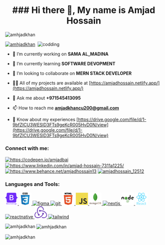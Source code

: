 <h1 align="center">### Hi there 👋, My name is Amjad Hossain</h1>
<p align="left"> <img src="https://komarev.com/ghpvc/?username=amhjadkhan&label=Profile%20views&color=0e75b6&style=flat" alt="amhjadkhan" /> </p>
<img align="right" alt="codding" width="400" src="https://i.makeagif.com/media/4-05-2022/FvBVst.gif"

<p align="left"> <a href="https://github.com/ryo-ma/github-profile-trophy"><img src="https://github-profile-trophy.vercel.app/?username=amhjadkhan" alt="amhjadkhan" /></a> </p>

- 🔭 I’m currently working on **SAMA AL_MADINA**

- 🌱 I’m currently learning **SOFTWARE DEVOPMENT**

- 👯 I’m looking to collaborate on **MERN STACK DEVELOPER**

- 👨‍💻 All of my projects are available at [https://amjadhossain.netlify.app/](https://amjadhossain.netlify.app/)

- 💬 Ask me about **+971545413095**

- 📫 How to reach me **amjadkhancu200@gmail.com**

- 📄 Know about my experiences [https://drive.google.com/file/d/1-9bfZICU3WESlD3FTs9geKcR005HvD0N/view](https://drive.google.com/file/d/1-9bfZICU3WESlD3FTs9geKcR005HvD0N/view)

<h3 align="left">Connect with me:</h3>
<p align="left">
<a href="https://codepen.io/https://codepen.io/amjadbai" target="blank"><img align="center" src="https://raw.githubusercontent.com/rahuldkjain/github-profile-readme-generator/master/src/images/icons/Social/codepen.svg" alt="https://codepen.io/amjadbai" height="30" width="40" /></a>
<a href="https://linkedin.com/in/https://www.linkedin.com/in/amjad-hossain-7311a1225/" target="blank"><img align="center" src="https://raw.githubusercontent.com/rahuldkjain/github-profile-readme-generator/master/src/images/icons/Social/linked-in-alt.svg" alt="https://www.linkedin.com/in/amjad-hossain-7311a1225/" height="30" width="40" /></a>
<a href="https://www.behance.net/https://www.behance.net/amjadhossain13" target="blank"><img align="center" src="https://raw.githubusercontent.com/rahuldkjain/github-profile-readme-generator/master/src/images/icons/Social/behance.svg" alt="https://www.behance.net/amjadhossain13" height="30" width="40" /></a>
<a href="https://discord.gg/amjadhossain_12512" target="blank"><img align="center" src="https://raw.githubusercontent.com/rahuldkjain/github-profile-readme-generator/master/src/images/icons/Social/discord.svg" alt="amjadhossain_12512" height="30" width="40" /></a>
</p>

<h3 align="left">Languages and Tools:</h3>
<p align="left"> <a href="https://getbootstrap.com" target="_blank" rel="noreferrer"> <img src="https://raw.githubusercontent.com/devicons/devicon/master/icons/bootstrap/bootstrap-plain-wordmark.svg" alt="bootstrap" width="40" height="40"/> </a> <a href="https://www.w3schools.com/css/" target="_blank" rel="noreferrer"> <img src="https://raw.githubusercontent.com/devicons/devicon/master/icons/css3/css3-original-wordmark.svg" alt="css3" width="40" height="40"/> </a> <a href="https://www.figma.com/" target="_blank" rel="noreferrer"> <img src="https://www.vectorlogo.zone/logos/figma/figma-icon.svg" alt="figma" width="40" height="40"/> </a> <a href="https://git-scm.com/" target="_blank" rel="noreferrer"> <img src="https://www.vectorlogo.zone/logos/git-scm/git-scm-icon.svg" alt="git" width="40" height="40"/> </a> <a href="https://www.w3.org/html/" target="_blank" rel="noreferrer"> <img src="https://raw.githubusercontent.com/devicons/devicon/master/icons/html5/html5-original-wordmark.svg" alt="html5" width="40" height="40"/> </a> <a href="https://developer.mozilla.org/en-US/docs/Web/JavaScript" target="_blank" rel="noreferrer"> <img src="https://raw.githubusercontent.com/devicons/devicon/master/icons/javascript/javascript-original.svg" alt="javascript" width="40" height="40"/> </a> <a href="https://www.mongodb.com/" target="_blank" rel="noreferrer"> <img src="https://raw.githubusercontent.com/devicons/devicon/master/icons/mongodb/mongodb-original-wordmark.svg" alt="mongodb" width="40" height="40"/> </a> <a href="https://nextjs.org/" target="_blank" rel="noreferrer"> <img src="https://cdn.worldvectorlogo.com/logos/nextjs-2.svg" alt="nextjs" width="40" height="40"/> </a> <a href="https://nodejs.org" target="_blank" rel="noreferrer"> <img src="https://raw.githubusercontent.com/devicons/devicon/master/icons/nodejs/nodejs-original-wordmark.svg" alt="nodejs" width="40" height="40"/> </a> <a href="https://reactjs.org/" target="_blank" rel="noreferrer"> <img src="https://raw.githubusercontent.com/devicons/devicon/master/icons/react/react-original-wordmark.svg" alt="react" width="40" height="40"/> </a> <a href="https://reactnative.dev/" target="_blank" rel="noreferrer"> <img src="https://reactnative.dev/img/header_logo.svg" alt="reactnative" width="40" height="40"/> </a> <a href="https://redux.js.org" target="_blank" rel="noreferrer"> <img src="https://raw.githubusercontent.com/devicons/devicon/master/icons/redux/redux-original.svg" alt="redux" width="40" height="40"/> </a> <a href="https://tailwindcss.com/" target="_blank" rel="noreferrer"> <img src="https://www.vectorlogo.zone/logos/tailwindcss/tailwindcss-icon.svg" alt="tailwind" width="40" height="40"/> </a> </p>

<p><img align="left" src="https://github-readme-stats.vercel.app/api/top-langs?username=amhjadkhan&show_icons=true&locale=en&layout=compact" alt="amhjadkhan" /></p>

<p>&nbsp;<img align="center" src="https://github-readme-stats.vercel.app/api?username=amhjadkhan&show_icons=true&locale=en" alt="amhjadkhan" /></p>

<p><img align="center" src="https://github-readme-streak-stats.herokuapp.com/?user=amhjadkhan&" alt="amhjadkhan" /></p>
